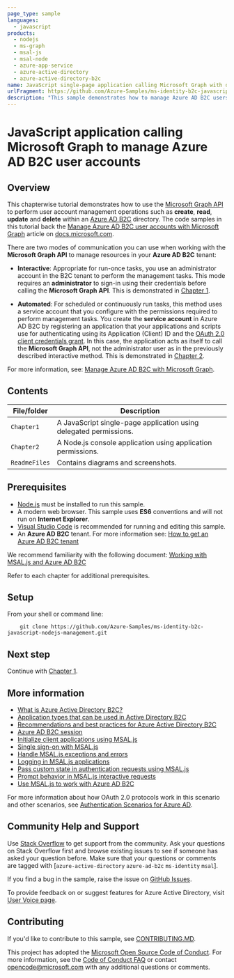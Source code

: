 ```yaml
---
page_type: sample
languages:
  - javascript
products:
  - nodejs
  - ms-graph
  - msal-js
  - msal-node
  - azure-app-service
  - azure-active-directory  
  - azure-active-directory-b2c
name: JavaScript single-page application calling Microsoft Graph with delegated permissions to manage Azure AD B2C user accounts
urlFragment: https://github.com/Azure-Samples/ms-identity-b2c-javascript-nodejs-management
description: "This sample demonstrates how to manage Azure AD B2C users via Microsoft Graph in JavaScript applications"
---
```

# JavaScript application calling Microsoft Graph to manage Azure AD B2C user accounts

## Overview

This chapterwise tutorial demonstrates how to use the [Microsoft Graph API](https://docs.microsoft.com/graph/overview) to perform user account management operations  such as **create**, **read**, **update** and **delete** within an [Azure AD B2C](https://docs.microsoft.com/azure/active-directory-b2c/overview) directory. The code samples in this tutorial back the [Manage Azure AD B2C user accounts with Microsoft Graph](https://docs.microsoft.com/azure/active-directory-b2c/manage-user-accounts-graph-api) article on [docs.microsoft.com](https://docs.microsoft.com/).

There are two modes of communication you can use when working with the **Microsoft Graph API** to manage resources in your **Azure AD B2C** tenant:

- **Interactive**: Appropriate for run-once tasks, you use an administrator account in the B2C tenant to perform the management tasks. This mode requires an **administrator** to sign-in using their credentials before calling the **Microsoft Graph API**. This is demonstrated in [Chapter 1](./Chapter1).

- **Automated**: For scheduled or continuously run tasks, this method uses a service account that you configure with the permissions required to perform management tasks. You create the **service account** in Azure AD B2C by registering an application that your applications and scripts use for authenticating using its Application (Client) ID and the [OAuth 2.0 client credentials grant](https://docs.microsoft.com/azure/active-directory/develop/v2-oauth2-client-creds-grant-flow). In this case, the application acts as itself to call the **Microsoft Graph API**, not the administrator user as in the previously described interactive method. This is demonstrated in [Chapter 2](./Chapter2).

For more information, see: [Manage Azure AD B2C with Microsoft Graph](https://docs.microsoft.com/azure/active-directory-b2c/microsoft-graph-get-started).

## Contents

| File/folder       | Description                                |
|-------------------|--------------------------------------------|
| `Chapter1`        | A JavaScript single-page application using delegated permissions. |
| `Chapter2`        | A Node.js console application using application permissions. |
| `ReadmeFiles`     | Contains diagrams and screenshots. |

## Prerequisites

- [Node.js](https://nodejs.org/en/download/) must be installed to run this sample.
- A modern web browser. This sample uses **ES6** conventions and will not run on **Internet Explorer**.
- [Visual Studio Code](https://code.visualstudio.com/download) is recommended for running and editing this sample.
- An **Azure AD B2C** tenant. For more information see: [How to get an Azure AD B2C tenant](https://docs.microsoft.com/azure/active-directory-b2c/tutorial-create-tenant)

We recommend familiarity with the following document: [Working with MSAL.js and Azure AD B2C](https://github.com/AzureAD/microsoft-authentication-library-for-js/blob/dev/lib/msal-browser/docs/working-with-b2c.md)

Refer to each chapter for additional prerequisites.

## Setup

From your shell or command line:

```console
    git clone https://github.com/Azure-Samples/ms-identity-b2c-javascript-nodejs-management.git
```

## Next step

Continue with [Chapter 1](./Chapter1).

## More information

- [What is Azure Active Directory B2C?](https://docs.microsoft.com/azure/active-directory-b2c/overview)
- [Application types that can be used in Active Directory B2C](https://docs.microsoft.com/azure/active-directory-b2c/application-types)
- [Recommendations and best practices for Azure Active Directory B2C](https://docs.microsoft.com/azure/active-directory-b2c/best-practices)
- [Azure AD B2C session](https://docs.microsoft.com/azure/active-directory-b2c/session-overview)
- [Initialize client applications using MSAL.js](https://docs.microsoft.com/azure/active-directory/develop/msal-js-initializing-client-applications)
- [Single sign-on with MSAL.js](https://docs.microsoft.com/azure/active-directory/develop/msal-js-sso)
- [Handle MSAL.js exceptions and errors](https://docs.microsoft.com/azure/active-directory/develop/msal-handling-exceptions?tabs=javascript)
- [Logging in MSAL.js applications](https://docs.microsoft.com/azure/active-directory/develop/msal-logging?tabs=javascript)
- [Pass custom state in authentication requests using MSAL.js](https://docs.microsoft.com/azure/active-directory/develop/msal-js-pass-custom-state-authentication-request)
- [Prompt behavior in MSAL.js interactive requests](https://docs.microsoft.com/azure/active-directory/develop/msal-js-prompt-behavior)
- [Use MSAL.js to work with Azure AD B2C](https://docs.microsoft.com/azure/active-directory/develop/msal-b2c-overview)

For more information about how OAuth 2.0 protocols work in this scenario and other scenarios, see [Authentication Scenarios for Azure AD](https://docs.microsoft.com/azure/active-directory/develop/authentication-flows-app-scenarios).

## Community Help and Support

Use [Stack Overflow](http://stackoverflow.com/questions/tagged/msal) to get support from the community.
Ask your questions on Stack Overflow first and browse existing issues to see if someone has asked your question before.
Make sure that your questions or comments are tagged with [`azure-active-directory` `azure-ad-b2c` `ms-identity` `msal`].

If you find a bug in the sample, raise the issue on [GitHub Issues](../issues).

To provide feedback on or suggest features for Azure Active Directory, visit [User Voice page](https://feedback.azure.com/forums/169401-azure-active-directory).

## Contributing

If you'd like to contribute to this sample, see [CONTRIBUTING.MD](/CONTRIBUTING.md).

This project has adopted the [Microsoft Open Source Code of Conduct](https://opensource.microsoft.com/codeofconduct/). For more information, see the [Code of Conduct FAQ](https://opensource.microsoft.com/codeofconduct/faq/) or contact [opencode@microsoft.com](mailto:opencode@microsoft.com) with any additional questions or comments.
